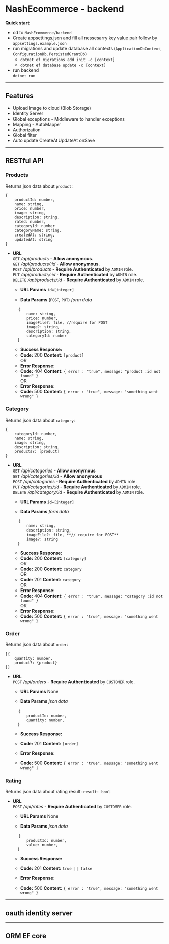 # NashEcommerce - backend

**Quick start**:
- cd to `NashEcommerce/backend`
- Create appsettings.json and fill all nessesarry key value pair follow by `appsettings.example.json`
- run migrations and update database all contexts (`ApplicationDbContext`, `ConfigurationDb`, `PersistedGrantDb`)
  - `dotnet ef migrations add init -c [context]`
  - `dotnet ef database update -c [context]`
- run backend \
  `dotnet run`
----

## Features
- Upload Image to cloud (Blob Storage)
- Identity Server
- Global exceptions - Middleware to handler exceptions
- Mapping - AutoMapper
- Authorization
- Global filter
- Auto update CreateAt UpdateAt onSave

---
## **RESTful API**
### **Products**
Returns json data about `product`:
<pre>
<code>{
    productId: number,
    name: string, 
    price: number, 
    image: string,
    description: string,
    rated: number,
    categoryId: number 
    categoryName: string, 
    createdAt: string,
    updatedAt: string
}</code>
</pre>

* **URL** \
    `GET` */api/products* - **Allow anonymous**. \
    `GET` */api/products/:id*  - **Allow anonymous**. \
    `POST` */api/products* - **Require Authenticated** by `ADMIN` role. \
    `PUT` */api/products/:id* - **Require Authenticated** by `ADMIN` role. \
    `DELETE` */api/products/:id*  - **Require Authenticated** by `ADMIN` role.

    *  **URL Params**
        `id=[integer]`

    * **Data Params** (`POST`, `PUT`)
    *form data*
    <pre>
    <code>{
        name: string,
        price: number,
        imageFile?: file, //require for POST
        image?: string,
        description: string,
        categoryId: number
    }</code></pre>

    * **Success Response:**
    * **Code:** 200
        **Content:** `[product]` \
    OR
    * **Error Response:**
    * **Code:** 404
      **Content:** `{ error : "true", message: "product :id not found" }` \
    OR
    * **Error Response:**
    * **Code:** 500
      **Content:** `{ error : "true", message: "something went wrong" }`


### **Category**
Returns json data about `category`:
<pre><code>{
    categoryId: number,
    name: string,
    image: string,
    description: string,
    products?: [product]
}</code></pre>

* **URL** \
    `GET` */api/categories* - **Allow anonymous** \
    `GET` */api/categories/:id* - **Allow anonymous** \
    `POST` */api/categories* - **Require Authenticated** by `ADMIN` role. \
    `PUT` */api/categories/:id*  - **Require Authenticated** by `ADMIN` role. \
    `DELETE` */api/category/:id*  - **Require Authenticated** by `ADMIN` role.

    *  **URL Params**
    `id=[integer]`

    * **Data Params**
     *form data*
    <pre>
    <code>{
        name: string,
        description: string,
        imageFile?: file, **// require for POST**
        image?: string
    }</code></pre>

    * **Success Response:**
    * **Code:** 200
        **Content:** `[category]` \
    OR
    * **Code:** 200
        **Content:** `category` \
    OR
     * **Code:** 201
        **Content:** `category` \
    OR
    * **Error Response:**
    * **Code:** 404
      **Content:** `{ error : "true", message: "category :id not found" }` \
    OR
    * **Error Response:**
    * **Code:** 500
      **Content:** `{ error : "true", message: "something went wrong" }`

### **Order**
Returns json data about `order`:
<pre><code>[{
    quantity: number,
    product?: {product}
}]</code></pre>

* **URL** \
    `POST` */api/orders* - **Require Authenticated** by `CUSTOMER` role.

    *  **URL Params**
    None

    * **Data Params**
     *json data*
    <pre>
    <code>{
        productId: number,
        quantity: number,
    }</code></pre>

    * **Success Response:**
    * **Code:** 201
        **Content:** `[order]`

    * **Error Response:**
    * **Code:** 500
      **Content:** `{ error : "true", message: "something went wrong" }`

### **Rating**
Returns json data about rating result: `result: bool`

* **URL** \
    `POST` */api/rates* - **Require Authenticated** by `CUSTOMER` role.

    *  **URL Params**
    None

    * **Data Params**
     *json data*
    <pre>
    <code>{
        productId: number,
        value: number,
    }</code></pre>

    * **Success Response:**
    * **Code:** 201
        **Content:** `true || false`

    * **Error Response:**
    * **Code:** 500
      **Content:** `{ error : "true", message: "something went wrong" }`

---
## **oauth** identity server

---
## **ORM** EF core
